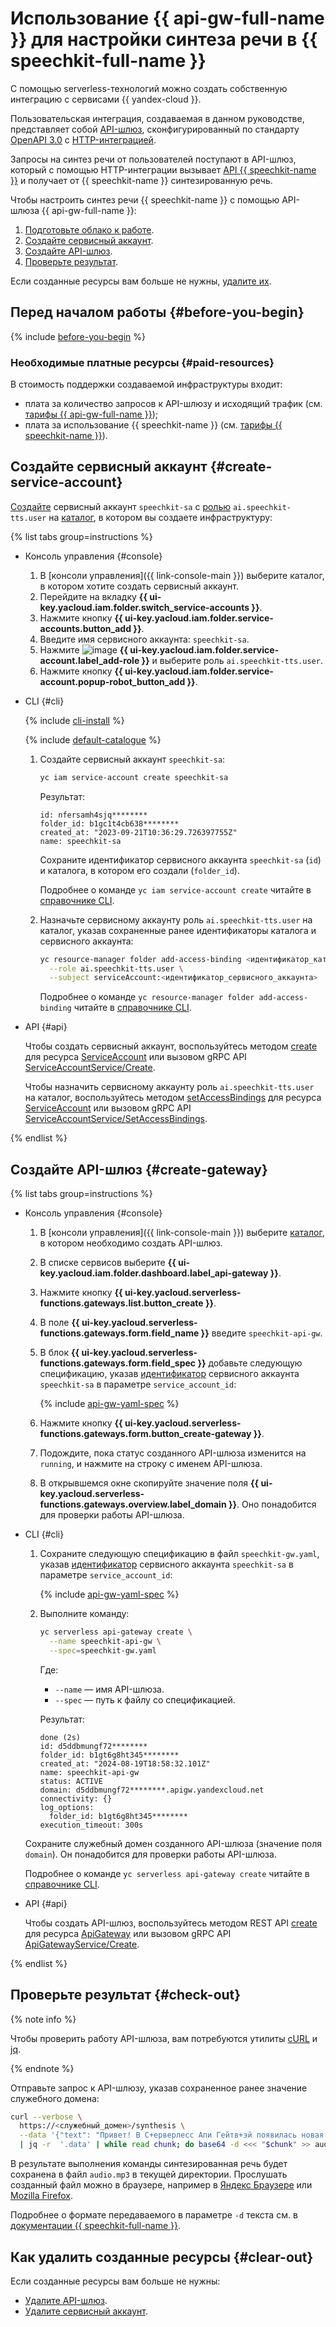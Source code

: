 # Использование {{ api-gw-full-name }} для настройки синтеза речи в {{ speechkit-full-name }}

С помощью serverless-технологий можно создать собственную интеграцию с сервисами {{ yandex-cloud }}.

Пользовательская интеграция, создаваемая в данном руководстве, представляет собой [API-шлюз](../../api-gateway/concepts/index.md), сконфигурированный по стандарту [OpenAPI 3.0](https://github.com/OAI/OpenAPI-Specification) c [HTTP-интеграцией](../../api-gateway/concepts/extensions/http.md). 

Запросы на синтез речи от пользователей поступают в API-шлюз, который с помощью HTTP-интеграции вызывает [API {{ speechkit-name }}](../../speechkit/concepts/api.md) и получает от {{ speechkit-name }} синтезированную речь.

Чтобы настроить синтез речи {{ speechkit-name }} с помощью API-шлюза {{ api-gw-full-name }}:

1. [Подготовьте облако к работе](#before-you-begin).
1. [Создайте сервисный аккаунт](#create-service-account).
1. [Создайте API-шлюз](#create-gateway).
1. [Проверьте результат](#check-out).

Если созданные ресурсы вам больше не нужны, [удалите их](#clear-out).


## Перед началом работы {#before-you-begin}

{% include [before-you-begin](../_tutorials_includes/before-you-begin.md) %}


### Необходимые платные ресурсы {#paid-resources}

В стоимость поддержки создаваемой инфраструктуры входит:

* плата за количество запросов к API-шлюзу и исходящий трафик (см. [тарифы {{ api-gw-full-name }}](../../api-gateway/pricing.md));
* плата за использование {{ speechkit-name }} (см. [тарифы {{ speechkit-name }}](../../speechkit/pricing.md)).


## Создайте сервисный аккаунт {#create-service-account}

[Создайте](../../iam/operations/sa/create.md) сервисный аккаунт `speechkit-sa` с [ролью](../../speechkit/security/index.md#ai-speechkit-tts-user) `ai.speechkit-tts.user` на [каталог](../../resource-manager/concepts/resources-hierarchy.md#folder), в котором вы создаете инфраструктуру:

{% list tabs group=instructions %}

- Консоль управления {#console}

  1. В [консоли управления]({{ link-console-main }}) выберите каталог, в котором хотите создать сервисный аккаунт.
  1. Перейдите на вкладку **{{ ui-key.yacloud.iam.folder.switch_service-accounts }}**.
  1. Нажмите кнопку **{{ ui-key.yacloud.iam.folder.service-accounts.button_add }}**.
  1. Введите имя сервисного аккаунта: `speechkit-sa`.
  1. Нажмите ![image](../../_assets/console-icons/plus.svg) **{{ ui-key.yacloud.iam.folder.service-account.label_add-role }}** и выберите роль `ai.speechkit-tts.user`.
  1. Нажмите кнопку **{{ ui-key.yacloud.iam.folder.service-account.popup-robot_button_add }}**.

- CLI {#cli}

  {% include [cli-install](../../_includes/cli-install.md) %}

  {% include [default-catalogue](../../_includes/default-catalogue.md) %}

  1. Создайте сервисный аккаунт `speechkit-sa`:

      ```bash
      yc iam service-account create speechkit-sa
      ```

      Результат:

      ```
      id: nfersamh4sjq********
      folder_id: b1gc1t4cb638********
      created_at: "2023-09-21T10:36:29.726397755Z"
      name: speechkit-sa
      ```

      Сохраните идентификатор сервисного аккаунта `speechkit-sa` (`id`) и каталога, в котором его создали (`folder_id`).

      Подробнее о команде `yc iam service-account create` читайте в [справочнике CLI](../../cli/cli-ref/managed-services/iam/service-account/create.md).

  1. Назначьте сервисному аккаунту роль `ai.speechkit-tts.user` на каталог, указав сохраненные ранее идентификаторы каталога и сервисного аккаунта:

      ```bash
      yc resource-manager folder add-access-binding <идентификатор_каталога> \
        --role ai.speechkit-tts.user \
        --subject serviceAccount:<идентификатор_сервисного_аккаунта>
      ```

      Подробнее о команде `yc resource-manager folder add-access-binding` читайте в [справочнике CLI](../../cli/cli-ref/managed-services/resource-manager/folder/add-access-binding.md).

- API {#api}

  Чтобы создать сервисный аккаунт, воспользуйтесь методом [create](../../iam/api-ref/ServiceAccount/create.md) для ресурса [ServiceAccount](../../iam/api-ref/ServiceAccount/index.md) или вызовом gRPC API [ServiceAccountService/Create](../../iam/api-ref/grpc/service_account_service.md#Create).

  Чтобы назначить сервисному аккаунту роль `ai.speechkit-tts.user` на каталог, воспользуйтесь методом [setAccessBindings](../../iam/api-ref/ServiceAccount/setAccessBindings.md) для ресурса [ServiceAccount](../../iam/api-ref/ServiceAccount/index.md) или вызовом gRPC API [ServiceAccountService/SetAccessBindings](../../iam/api-ref/grpc/service_account_service.md#SetAccessBindings).

{% endlist %}


## Создайте API-шлюз {#create-gateway}

{% list tabs group=instructions %}

- Консоль управления {#console}

  1. В [консоли управления]({{ link-console-main }}) выберите [каталог](../../resource-manager/concepts/resources-hierarchy.md#folder), в котором необходимо создать API-шлюз.
  1. В списке сервисов выберите **{{ ui-key.yacloud.iam.folder.dashboard.label_api-gateway }}**.
  1. Нажмите кнопку **{{ ui-key.yacloud.serverless-functions.gateways.list.button_create }}**.
  1. В поле **{{ ui-key.yacloud.serverless-functions.gateways.form.field_name }}** введите `speechkit-api-gw`.
  1. В блок **{{ ui-key.yacloud.serverless-functions.gateways.form.field_spec }}** добавьте следующую спецификацию, указав [идентификатор](../../iam/operations/sa/get-id.md) сервисного аккаунта `speechkit-sa` в параметре `service_account_id`:

      {% include [api-gw-yaml-spec](../_tutorials_includes/speechkit-integrarion-via-agi-gw/api-gw-yaml-spec.md) %}

  1. Нажмите кнопку **{{ ui-key.yacloud.serverless-functions.gateways.form.button_create-gateway }}**.
  1. Подождите, пока статус созданного API-шлюза изменится на `running`, и нажмите на строку с именем API-шлюза.
  1. В открывшемся окне скопируйте значение поля **{{ ui-key.yacloud.serverless-functions.gateways.overview.label_domain }}**. Оно понадобится для проверки работы API-шлюза.

- CLI {#cli}

  1. Сохраните следующую спецификацию в файл `speechkit-gw.yaml`, указав [идентификатор](../../iam/operations/sa/get-id.md) сервисного аккаунта `speechkit-sa` в параметре `service_account_id`:

      {% include [api-gw-yaml-spec](../_tutorials_includes/speechkit-integrarion-via-agi-gw/api-gw-yaml-spec.md) %}

  1. Выполните команду:

     ```bash
     yc serverless api-gateway create \
       --name speechkit-api-gw \
       --spec=speechkit-gw.yaml
     ```

     Где:
     * `--name` — имя API-шлюза.
     * `--spec` — путь к файлу со спецификацией.

     Результат:

     ```text
     done (2s)
     id: d5ddbmungf72********
     folder_id: b1gt6g8ht345********
     created_at: "2024-08-19T18:58:32.101Z"
     name: speechkit-api-gw
     status: ACTIVE
     domain: d5ddbmungf72********.apigw.yandexcloud.net
     connectivity: {}
     log_options:
       folder_id: b1gt6g8ht345********
     execution_timeout: 300s
     ```

  Сохраните служебный домен созданного API-шлюза (значение поля `domain`). Он понадобится для проверки работы API-шлюза.

  Подробнее о команде `yc serverless api-gateway create` читайте в [справочнике CLI](../../cli/cli-ref/managed-services/serverless/api-gateway/create.md).

- API {#api}

  Чтобы создать API-шлюз, воспользуйтесь методом REST API [create](../../api-gateway/apigateway/api-ref/ApiGateway/create.md) для ресурса [ApiGateway](../../api-gateway/apigateway/api-ref/ApiGateway/index.md) или вызовом gRPC API [ApiGatewayService/Create](../../api-gateway/apigateway/api-ref/grpc/apigateway_service.md#Create).

{% endlist %}


## Проверьте результат {#check-out}

{% note info %}

Чтобы проверить работу API-шлюза, вам потребуются утилиты [cURL](https://curl.haxx.se) и [jq](https://github.com/jqlang/jq).

{% endnote %}

Отправьте запрос к API-шлюзу, указав сохраненное ранее значение служебного домена:

```bash
curl --verbose \
  https://<служебный_домен>/synthesis \
  --data '{"text": "Привет! В С+ерверлесс Апи Гейтв+эй появилась новая функция - трансформация Аш Ти Ти Пи тела запроса или ответа!"}' \
  | jq -r  '.data' | while read chunk; do base64 -d <<< "$chunk" >> audio.mp3; done
```

В результате выполнения команды синтезированная речь будет сохранена в файл `audio.mp3` в текущей директории. Прослушать созданный файл можно в браузере, например в [Яндекс Браузере](https://browser.yandex.ru) или [Mozilla Firefox](http://www.mozilla.org).

Подробнее о формате передаваемого в параметре `-d` текста см. в [документации {{ speechkit-full-name }}](../../speechkit/tts/request.md).


## Как удалить созданные ресурсы {#clear-out}

Если созданные ресурсы вам больше не нужны:

* [Удалите API-шлюз](../../api-gateway/operations/api-gw-delete.md).
* [Удалите сервисный аккаунт](../../iam/operations/sa/delete.md).
